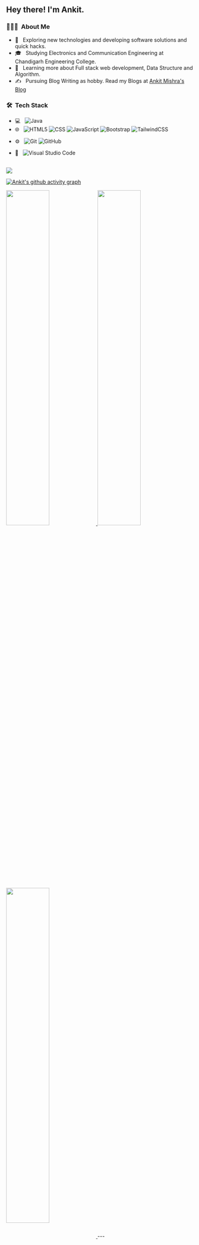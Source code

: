 

<h2> Hey there! I'm Ankit.</h2>

<h3> 👨🏻‍💻 &nbsp;About Me </h3>

- 🤔 &nbsp; Exploring new technologies and developing software solutions and quick hacks.
- 🎓 &nbsp; Studying Electronics and Communication Engineering at Chandigarh Engineering College.
- 🌱 &nbsp; Learning more about Full stack web development, Data Structure and Algorithm.
- ✍️ &nbsp; Pursuing Blog Writing as hobby. Read my Blogs at <a href="https://hashnode.com/@ankitmishraexe">Ankit Mishra's Blog</a>

<h3> 🛠 &nbsp;Tech Stack</h3>

- 💻 &nbsp;
  ![Java](https://img.shields.io/badge/-Java-333333?style=flat&logo=Java&logoColor=007396)
- 🌐 &nbsp;
  ![HTML5](https://img.shields.io/badge/-HTML5-333333?style=flat&logo=HTML5)
  ![CSS](https://img.shields.io/badge/-CSS-333333?style=flat&logo=CSS3&logoColor=1572B6)
  ![JavaScript](https://img.shields.io/badge/-JavaScript-333333?style=flat&logo=javascript)
  ![Bootstrap](https://img.shields.io/badge/-Bootstrap-333333?style=flat&logo=bootstrap&logoColor=563D7C)
  ![TailwindCSS](https://img.shields.io/badge/tailwindcss-%2338B2AC.svg?style=for-the-badge&logo=tailwind-css&logoColor=white)
<!--   ![Node.js](https://img.shields.io/badge/-Node.js-333333?style=flat&logo=node.js)
  ![React](https://img.shields.io/badge/-React-333333?style=flat&logo=react) -->
<!-- - 🛢 &nbsp;
  ![MySQL](https://img.shields.io/badge/-MySQL-333333?style=flat&logo=mysql)
  ![MongoDB](https://img.shields.io/badge/-MongoDB-333333?style=flat&logo=mongodb) -->
- ⚙️ &nbsp;
  ![Git](https://img.shields.io/badge/-Git-333333?style=flat&logo=git)
  ![GitHub](https://img.shields.io/badge/-GitHub-333333?style=flat&logo=github)
<!--   ![Markdown](https://img.shields.io/badge/-Markdown-333333?style=flat&logo=markdown) -->
- 🔧 &nbsp;
  ![Visual Studio Code](https://img.shields.io/badge/-Visual%20Studio%20Code-333333?style=flat&logo=visual-studio-code&logoColor=007ACC)
<!--   ![RStudio](https://img.shields.io/badge/-RStudio-333333?style=flat&logo=rstudio)
  ![Eclipse](https://img.shields.io/badge/-Eclipse-333333?style=flat&logo=eclipse-ide&logoColor=2C2255) -->
<!-- - 🖥 &nbsp;
  ![Illustrator](https://img.shields.io/badge/-Illustrator-333333?style=flat&logo=adobe-illustrator)
  ![Photoshop](https://img.shields.io/badge/-Photoshop-333333?style=flat&logo=adobe-photoshop)
  ![InDesign](https://img.shields.io/badge/-InDesign-333333?style=flat&logo=adobe-indesign)
 -->
<br/>
<img src="https://img.shields.io/github/followers/ankitmrmishra?style=social"></img>

[![Ankit's github activity graph](https://activity-graph.herokuapp.com/graph?username=ankitmrmishra&theme=dracula)](https://github.com/ankitmrmishra/github-readme-activity-graph)

<a href="https://github.com/ankitmrmishra">
  <img width="48%" src="https://github-readme-stats.vercel.app/api?username=ankitmrmishra&show_icons=true&theme=tokyonight" />
  <img width="48%" src="https://github-readme-streak-stats.herokuapp.com/?user=ankitmrmishra&theme=tokyonight" />
	 <img align="center" width="48%" src="https://github-readme-stats.vercel.app/api/top-langs/?username=ankitmrmishra&theme=tokyonight&layout=compact" />

</a>
---
<br/>


##  Recent articles on Hashnode

 <!-- BLOG-POST-LIST:START -->
- [Responsiveness and Animation in Web Development.](https://ankitmishra.hashnode.dev/responsiveness-and-animation-in-web-development)
- [What really BLOCKCHAIN is!!🤔 and MYTHS around it💁.](https://ankitmishra.hashnode.dev/what-really-blockchain-is-and-myths-around-it)
<!-- BLOG-POST-LIST:END -->
 
 # Recent Activity :zap:
<!--START_SECTION:activity-->
1. 🗣 Commented on [#16](https://github.com/GDSC-CEC/HacktoberFest-2022-Blog-Writing/issues/16) in [GDSC-CEC/HacktoberFest-2022-Blog-Writing](https://github.com/GDSC-CEC/HacktoberFest-2022-Blog-Writing)
2. 🗣 Commented on [#20](https://github.com/GDSC-CEC/HacktoberFest-2022-Blog-Writing/issues/20) in [GDSC-CEC/HacktoberFest-2022-Blog-Writing](https://github.com/GDSC-CEC/HacktoberFest-2022-Blog-Writing)
3. 💪 Opened PR [#14](https://github.com/GDSC-CEC/HacktoberFest-2022-Technical-Documentation/pull/14) in [GDSC-CEC/HacktoberFest-2022-Technical-Documentation](https://github.com/GDSC-CEC/HacktoberFest-2022-Technical-Documentation)
4. 🗣 Commented on [#20](https://github.com/GDSC-CEC/HacktoberFest-2022-Blog-Writing/issues/20) in [GDSC-CEC/HacktoberFest-2022-Blog-Writing](https://github.com/GDSC-CEC/HacktoberFest-2022-Blog-Writing)
5. 🗣 Commented on [#16](https://github.com/GDSC-CEC/HacktoberFest-2022-Blog-Writing/issues/16) in [GDSC-CEC/HacktoberFest-2022-Blog-Writing](https://github.com/GDSC-CEC/HacktoberFest-2022-Blog-Writing)
<!--END_SECTION:activity-->

 

<h3> 🤝🏻 &nbsp;Connect with Me </h3>

<p align="center">
	<a href="https://www.linkedin.com/in/ankitmishra1106/"><img alt="LinkedIn" src="https://img.shields.io/badge/github-ankitmrmishra-blue&logo=Github"></a>
<a href="https://www.linkedin.com/in/ankitmishra1106/"><img alt="LinkedIn" src="https://img.shields.io/badge/LinkedIn-Ankit%20mishra-blue?style=flat-square&logo=linkedin"></a>
<a href="https://www.instagram.com/ankitmishra.0.0/"><img alt="Instagram" src="https://img.shields.io/badge/Instagram-ankitmishra.0.0-blue?style=flat-square&logo=instagram"></a>
<a href="https://hashnode.com/@ankitmishraexe"><img alt="Instagram" src="https://img.shields.io/badge/Hashnode-ankitmishraexe-blue?style=flat-square&logo=hashnode"></a>
<a href="https://twitter.com/AnkitMishraexe"><img alt="Instagram" src="https://img.shields.io/badge/twitter-AnkitMishraexe-blue?style=flat-square&logo=twitter"></a>
<a href="ankitmrmishra1118@gmail.com"><img alt="Email" src="https://img.shields.io/badge/Email-ankitmrmishra1118@gmail.com-blue?style=flat-square&logo=gmail"></a>
![Visitors](https://visitor-badge.glitch.me/badge?page_id=ankitmrmishra&left_color=gray&right_color=blue)
</p>


⭐️ From [ANKIT MISHRA](https://github.com/ankitmrmishra)

<!---
ankitmrmishra/ankitmrmishra is a ✨ special ✨ repository because its `README.md` (this file) appears on your GitHub profile.
You can click the Preview link to take a look at your changes.
--->
